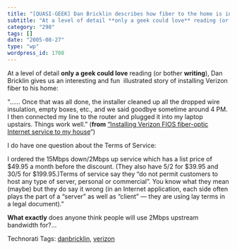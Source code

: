 ```yaml
---
title: "[QUASI-GEEK] Dan Bricklin describes how fiber to the home is installed in the real world"
subtitle: "At a level of detail **only a geek could love** reading (or bother **writing**), Dan Bricklin gives ..."
category: "298"
tags: []
date: "2005-08-27"
type: "wp"
wordpress_id: 1708
---
```

At a level of detail **only a geek could love** reading (or bother **writing**), Dan Bricklin gives us an interesting and fun  illustrated story of installing Verizon fiber to his home:

“…… Once that was all done, the installer cleaned up all the dropped wire insulation, empty boxes, etc., and we said goodbye sometime around 4 PM. I then connected my line to the router and plugged it into my laptop upstairs. Things work well.” (**from** [“Installing Verizon FIOS fiber-optic Internet service to my house](http://www.bricklin.com/fiosinstall.htm)“)

I do have one question about the Terms of Service:

I ordered the 15Mbps down/2Mbps up service which has a list price of $49.95 a month before the discount. (They also have 5/2 for $39.95 and 30/5 for $199.95.)Terms of service say they “do not permit customers to host any type of server, personal or commercial”. You know what they mean (maybe) but they do say it wrong (in an Internet application, each side often plays the part of a “server” as well as “client” — they are using lay terms in a legal document).”

**What exactly** does anyone think people will use 2Mbps upstream bandwidth for?…

Technorati Tags: [danbricklin](http://www.technorati.com/tag/danbricklin), [verizon](http://www.technorati.com/tag/verizon)